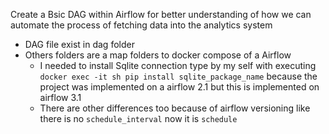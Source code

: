 Create a Bsic DAG within Airflow for better understanding of how we can automate the process of fetching data into the analytics system
* DAG file exist in dag folder
* Others folders are a map folders to docker compose of a Airflow
    * I needed to install Sqlite connection type by my self with executing `docker exec -it sh pip install sqlite_package_name` because the project was implemented on a airflow 2.1 but this is implemented on airflow 3.1
    * There are other differences too because of airflow versioning like there is no `schedule_interval` now it is `schedule`

